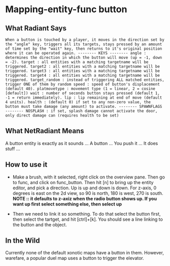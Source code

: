 Mapping-entity-func button
==========================

What Radiant Says
-----------------

`When a button is touched by a player, it moves in the direction set by the "angle" key, triggers all its targets, stays pressed by an amount of time set by the "wait" key, then returns to it's original position where it can be operated again.
-------- KEYS --------
angle : determines the direction in which the button will move (up = -1, down = -2).
target : all entities with a matching targetname will be triggered.
target2 : all entities with a matching targetname will be triggered.
target3 : all entities with a matching targetname will be triggered.
target4 : all entities with a matching targetname will be triggered.
target_random : instead of triggering ALL matched entities, trigger ONE of them by random
speed : speed of button's displacement (default 40).
platmovetype : movement type (1 = linear, 2 = cosine [default])
wait : number of seconds button stays pressed (default 1, -1 = return immediately).
lip : lip remaining at end of move (default 4 units).
health : (default 0) if set to any non-zero value, the button must take damage (any amount) to activate.
-------- SPAWNFLAGS --------
NOSPLASH : if set, splash damage cannot activate the door, only direct damage can (requires health to be set)`

What NetRadiant Means
---------------------

A button entity is exactly as it sounds …
A button …
You push it …
It does stuff …

How to use it
-------------

-   Make a brush, with it selected, right click on the overview pane. Then go to func, and click on func\_button. Then hit [n] to bring up the entity editor, and pick a direction. Up is up and down is down. For z-axis, 0 degrees is east on the 2d view, so 90 is north, 180 is west, 270 is south. **NOTE :: it defaults to z-axiz when the radio button shows up. If you want up first select something else, then select up**

-   Then we need to link it so something. To do that select the button first, then select the tartget, and hit [ctrl]+[k]. You should see a line linking to the button and the object.

In the Wild
-----------

Currently none of the default xonotic maps have a button in them. However, warefare, a popular duel map uses a button to trigger the elevator.
